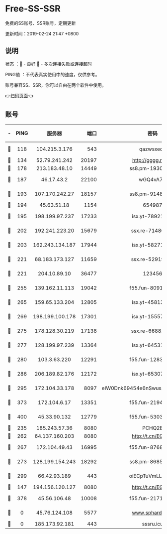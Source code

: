 # Free-SS-SSR

免费的SS账号、SSR账号，定期更新

更新时间：2019-02-24 21:47 +0800

## 说明

状态     ：🙂 - 良好 🙁 - 多次连接失败或连接超时

PING值   ：不代表真实使用中的速度，仅供参考。

账号兼容SS、SSR，你可以自由在两个软件中使用。

👉[扫码页面](https://liesauer.github.io/free-ss-ssr.github.io/)👈

## 账号

|-|PING|服务器|端口|密码|加密方式|区域|
|:----:|:----:|:-----:|-----:|:----:|:----:|:----:|
|🙂|118|104.215.3.176|543|qazwsxedc|aes-256-gcm|JP|
|🙂|134|52.79.241.242|20197|http://gggg.rocks|chacha20|KR|
|🙂|178|213.183.48.10|14449|ss8.pm-19302630|rc4-md5|RU|
|🙂|187|46.17.43.2|22100|wGQ4vA7D|aes-256-gcm|RU|
|🙂|193|107.170.242.27|18157|ss8.pm-91485344|aes-256-cfb|US|
|🙂|194|45.63.51.18|1154|654987|chacha20|US|
|🙂|195|198.199.97.237|17233|isx.yt-78921785|aes-256-cfb|US|
|🙂|202|192.241.223.20|15679|ssx.re-71480022|aes-256-cfb|US|
|🙂|203|162.243.134.187|17944|isx.yt-58271425|aes-256-cfb|US|
|🙂|221|68.183.173.127|11659|ssx.re-52919740|aes-256-cfb|US|
|🙂|221|204.10.89.10|36477|123456|aes-256-cfb|US|
|🙂|255|139.162.11.113|19042|f55.fun-80913463|aes-256-cfb|SG|
|🙂|265|159.65.133.204|12805|isx.yt-45813634|aes-256-cfb|SG|
|🙂|269|198.199.100.178|17301|isx.yt-15557891|aes-256-cfb|US|
|🙂|275|178.128.30.219|17138|ssx.re-66881258|aes-256-cfb|SG|
|🙂|277|128.199.97.239|13364|isx.yt-64531028|aes-256-cfb|SG|
|🙂|280|103.3.63.220|12291|f55.fun-12834026|aes-256-cfb|SG|
|🙂|286|206.189.82.176|12172|isx.yt-65307149|aes-256-cfb|SG|
|🙂|295|172.104.33.178|8097|eIW0Dnk69454e6nSwuspv9DmS201tQ0D|aes-256-cfb|SG|
|🙂|373|172.104.6.17|13351|f55.fun-21946143|aes-256-cfb|US|
|🙂|400|45.33.90.132|12779|f55.fun-53037025|aes-256-cfb|US|
|🙂|235|185.243.57.36|8080|PCHQ2E|rc4-md5|US|
|🙂|262|64.137.160.203|8080|http://t.cn/EGJIyrl|rc4-md5|CA|
|🙂|267|172.104.49.43|16995|f55.fun-87684540|aes-256-cfb|SG|
|🙂|273|128.199.154.243|18292|ss8.pm-86852078|aes-256-cfb|SG|
|🙂|299|66.42.93.189|443|oiECpTuVmLLxk4Ts|aes-256-cfb|US|
|🙁|147|194.156.120.127|8080|http://t.cn/EGJIyrl|rc4-md5|RU|
|🙁|378|45.56.106.48|10008|f55.fun-21710471|aes-256-cfb|US|
|🙁|0|45.76.124.108|5577|www.sphard.com|aes-256-cfb|AU|
|🙁|0|185.173.92.181|443|sssru.icu|rc4-md5|RU|
